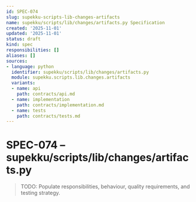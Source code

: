 ```yaml
---
id: SPEC-074
slug: supekku-scripts-lib-changes-artifacts
name: supekku/scripts/lib/changes/artifacts.py Specification
created: '2025-11-01'
updated: '2025-11-01'
status: draft
kind: spec
responsibilities: []
aliases: []
sources:
- language: python
  identifier: supekku/scripts/lib/changes/artifacts.py
  module: supekku.scripts.lib.changes.artifacts
  variants:
  - name: api
    path: contracts/api.md
  - name: implementation
    path: contracts/implementation.md
  - name: tests
    path: contracts/tests.md
---
```


# SPEC-074 – supekku/scripts/lib/changes/artifacts.py

> TODO: Populate responsibilities, behaviour, quality requirements, and testing strategy.
